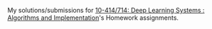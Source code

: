My solutions/submissions for [10-414/714: Deep Learning Systems : Algorithms and Implementation](https://dlsyscourse.org/)'s Homework assignments.
